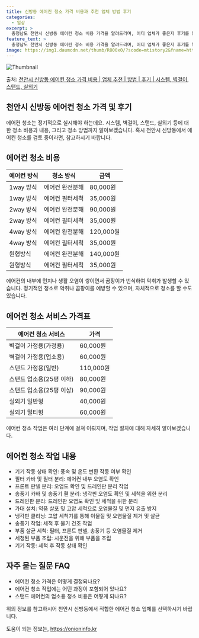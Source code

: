 ```yaml
---
title: 신방동 에어컨 청소 가격 비용과 추천 업체 방법 후기
categories:
  - 일상
excerpt: >
  충청남도 천안시 신방동 에어컨 청소 비용 가격을 알려드리며, 어디 업체가 좋은지 후기를 통해 알아보겠습니다. 현재 글에서는 시스템, 벽걸이, 스탠드, 실외기 각각에 대해 청소 비용이 나와 있으니 참고하시면 되겠습니다. 에어컨 분해 청소 방법 보기 👈 클릭셀프 에어컨 청소 방법 보기👈 클릭천안시 신방동 에어컨 청소 비용시스템에어컨 방식클리닝방식금액1way 방식에어컨 완전분해80,000원1way 방식에어컨 필터세척35,000원2way 방식에어컨 완전분해90,000원2way 방식에어컨 필터세척35,000원4way 방식에어컨 완전분해120,000원4way 방식에어컨 필터세척35,000원원형방식에어컨 완전분해140,000원원형방식에어컨 필터세척35,000원에어컨 청소 견적 샘플 보기 👈 클릭에어컨 냄새의 원인에어..
feature_text: >
  충청남도 천안시 신방동 에어컨 청소 비용 가격을 알려드리며, 어디 업체가 좋은지 후기를 통해 알아보겠습니다. 현재 글에서는 시스템, 벽걸이, 스탠드, 실외기 각각에 대해 청소 비용이 나와 있으니 참고하시면 되겠습니다. 에어컨 분해 청소 방법 보기 👈 클릭셀프 에어컨 청소 방법 보기👈 클릭천안시 신방동 에어컨 청소 비용시스템에어컨 방식클리닝방식금액1way 방식에어컨 완전분해80,000원1way 방식에어컨 필터세척35,000원2way 방식에어컨 완전분해90,000원2way 방식에어컨 필터세척35,000원4way 방식에어컨 완전분해120,000원4way 방식에어컨 필터세척35,000원원형방식에어컨 완전분해140,000원원형방식에어컨 필터세척35,000원에어컨 청소 견적 샘플 보기 👈 클릭에어컨 냄새의 원인에어..
image: https://img1.daumcdn.net/thumb/R800x0/?scode=mtistory2&fname=https%3A%2F%2Fblog.kakaocdn.net%2Fdn%2FpHBCV%2FbtsHyuKP1fk%2FjKFqVl5AP4xpFJRaAl8vcK%2Fimg.webp
---
```


![Thumbnail](https://img1.daumcdn.net/thumb/R800x0/?scode=mtistory2&fname=https%3A%2F%2Fblog.kakaocdn.net%2Fdn%2FpHBCV%2FbtsHyuKP1fk%2FjKFqVl5AP4xpFJRaAl8vcK%2Fimg.webp)

<p>출처: <a href="https://onioninfo.kr/entry/%EC%B2%9C%EC%95%88%EC%8B%9C-%EC%8B%A0%EB%B0%A9%EB%8F%99-%EC%97%90%EC%96%B4%EC%BB%A8-%EC%B2%AD%EC%86%8C-%EA%B0%80%EA%B2%A9-%EB%B9%84%EC%9A%A9-%EC%97%85%EC%B2%B4-%EC%B6%94%EC%B2%9C-%EB%B0%A9%EB%B2%95-%ED%9B%84%EA%B8%B0-%EC%8B%9C%EC%8A%A4%ED%85%9C-%EB%B2%BD%EA%B1%B8%EC%9D%B4-%EC%8A%A4%ED%83%A0%EB%93%9C-%EC%8B%A4%EC%99%B8%EA%B8%B0" rel="dofollow">천안시 신방동 에어컨 청소 가격 비용 | 업체 추천 | 방법 | 후기 | 시스템, 벽걸이, 스탠드, 실외기</a> </p>

## 천안시 신방동 에어컨 청소 가격 및 후기



에어컨 청소는 정기적으로 실시해야 하는데요. 시스템, 벽걸이, 스탠드, 실외기 등에 대한 청소 비용과 내용, 그리고 청소 방법까지
알아보겠습니다. 혹시 천안시 신방동에서 에어컨 청소를 검토 중이라면, 참고하시기 바랍니다.

## 에어컨 청소 비용

**에어컨 방식** | **청소 방식** | **금액**  
---|---|---  
1way 방식 | 에어컨 완전분해 | 80,000원  
1way 방식 | 에어컨 필터세척 | 35,000원  
2way 방식 | 에어컨 완전분해 | 90,000원  
2way 방식 | 에어컨 필터세척 | 35,000원  
4way 방식 | 에어컨 완전분해 | 120,000원  
4way 방식 | 에어컨 필터세척 | 35,000원  
원형방식 | 에어컨 완전분해 | 140,000원  
원형방식 | 에어컨 필터세척 | 35,000원  
  

에어컨의 내부에 먼지나 생활 오염이 쌓이면서 곰팡이가 번식하여 악취가 발생할 수 있습니다. 정기적인 청소로 악취나 곰팡이를 예방할 수
있으며, 자체적으로 청소를 할 수도 있습니다.

## 에어컨 청소 서비스 가격표

**에어컨 청소 서비스** | **가격**  
---|---  
벽걸이 가정용(가정용) | 60,000원  
벽걸이 가정용(업소용) | 60,000원  
스탠드 가정용(일반) | 110,000원  
스탠드 업소용(25평 이하) | 80,000원  
스탠드 업소용(25평 이상) | 90,000원  
실외기 일반형 | 40,000원  
실외기 멀티형 | 60,000원  
  

에어컨 청소 작업은 여러 단계에 걸쳐 이뤄지며, 작업 절차에 대해 자세히 알아보겠습니다.

## 에어컨 청소 작업 내용

  * 기기 작동 상태 확인: 풍속 및 온도 변환 작동 여부 확인
  * 필터 카바 및 필터 분리: 에어컨 내부 오염도 확인
  * 프론트 판넬 분리: 오염도 확인 및 드레인판 분리 작업
  * 송풍기 카바 및 송풍기 휀 분리: 냉각핀 오염도 확인 및 세척을 위한 분리
  * 드레인판 분리: 드레인판 오염도 확인 및 세척을 위한 분리
  * 가대 설치: 약품 살포 및 고압 세척으로 오염물질 및 먼지 유출 방지
  * 냉각핀 클리닝: 고압 세척기를 통해 이물질 및 오염물질 제거 및 살균
  * 송풍기 작업: 세척 후 물기 건조 작업
  * 부품 살균 세척: 필터, 프론트 판넬, 송풍기 등 오염물질 제거
  * 세청된 부품 조립: 시운전을 위해 부품을 조립
  * 기기 작동: 세척 후 작동 상태 확인

## 자주 묻는 질문 FAQ

  * 에어컨 청소 가격은 어떻게 결정되나요?
  * 에어컨 청소 작업에는 어떤 과정이 포함되어 있나요?
  * 스탠드 에어컨의 업소용 청소 비용은 어떻게 되나요?

위의 정보를 참고하시어 천안시 신방동에서 적합한 에어컨 청소 업체를 선택하시기 바랍니다.

 

도움이 되는 정보는, <a href="https://onioninfo.kr" rel="dofollow">https://onioninfo.kr</a>


